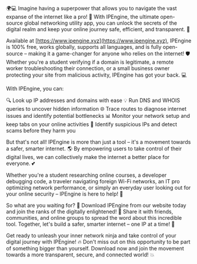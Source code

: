 🌍💻 Imagine having a superpower that allows you to navigate the vast expanse of the internet like a pro! 🚀 With IPEngine, the ultimate open-source global networking utility app, you can unlock the secrets of the digital realm and keep your online journey safe, efficient, and transparent. 💪

Available at [https://www.ipengine.xyz](https://www.ipengine.xyz), IPEngine is 100% free, works globally, supports all languages, and is fully open-source – making it a game-changer for anyone who relies on the internet! 🛡️ Whether you're a student verifying if a domain is legitimate, a remote worker troubleshooting their connection, or a small business owner protecting your site from malicious activity, IPEngine has got your back. 💻

With IPEngine, you can:

🔍 Look up IP addresses and domains with ease
💡 Run DNS and WHOIS queries to uncover hidden information
🌐 Trace routes to diagnose internet issues and identify potential bottlenecks
📊 Monitor your network setup and keep tabs on your online activities
🚨 Identify suspicious IPs and detect scams before they harm you

But that's not all! IPEngine is more than just a tool – it's a movement towards a safer, smarter internet. 🌎 By empowering users to take control of their digital lives, we can collectively make the internet a better place for everyone. 💕

Whether you're a student researching online courses, a developer debugging code, a traveler navigating foreign Wi-Fi networks, an IT pro optimizing network performance, or simply an everyday user looking out for your online security – IPEngine is here to help! 🌟

So what are you waiting for? 🤔 Download IPEngine from our website today and join the ranks of the digitally enlightened! 💫 Share it with friends, communities, and online groups to spread the word about this incredible tool. Together, let's build a safer, smarter internet – one IP at a time! 🌈

Get ready to unleash your inner network ninja and take control of your digital journey with IPEngine! 🔥 Don't miss out on this opportunity to be part of something bigger than yourself. Download now and join the movement towards a more transparent, secure, and connected world! 💥